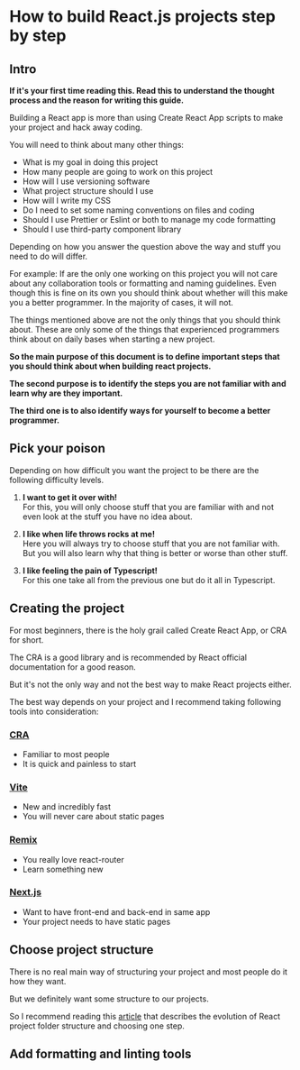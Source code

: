 # How to build React.js projects step by step

## Intro

**If it's your first time reading this. Read this to understand the thought process and the reason for writing this guide.**

Building a React app is more than using Create React App scripts to make your project and hack away coding.

You will need to think about many other things:

- What is my goal in doing this project
- How many people are going to work on this project
- How will I use versioning software
- What project structure should I use
- How will I write my CSS
- Do I need to set some naming conventions on files and coding
- Should I use Prettier or Eslint or both to manage my code formatting
- Should I use third-party component library

Depending on how you answer the question above the way and stuff you need to do will differ.

For example: If are the only one working on this project you will not care about any collaboration tools or formatting and naming guidelines. Even though this is fine on its own you should think about whether will this make you a better programmer. In the majority of cases, it will not.

The things mentioned above are not the only things that you should think about. These are only some of the things that experienced programmers think about on daily bases when starting a new project.

**So the main purpose of this document is to define important steps that you should think about when building react projects.**

**The second purpose is to identify the steps you are not familiar with and learn why are they important.**

**The third one is to also identify ways for yourself to become a better programmer.**

## Pick your poison

Depending on how difficult you want the project to be there are the following difficulty levels.

1. **I want to get it over with!** <br>
   For this, you will only choose stuff that you are familiar with and not even look at the stuff you have no idea about.

2. **I like when life throws rocks at me!** <br>
   Here you will always try to choose stuff that you are not familiar with. But you will also learn why that thing is better or worse than other stuff.

3. **I like feeling the pain of Typescript!** <br>
   For this one take all from the previous one but do it all in Typescript.

## Creating the project

For most beginners, there is the holy grail called Create React App, or CRA for short.

The CRA is a good library and is recommended by React official documentation for a good reason.

But it's not the only way and not the best way to make React projects either.

The best way depends on your project and I recommend taking following tools into consideration:

### [CRA](https://create-react-app.dev/)

- Familiar to most people
- It is quick and painless to start

### [Vite](https://vitejs.dev/)

- New and incredibly fast
- You will never care about static pages

### [Remix](https://remix.run/)

- You really love react-router
- Learn something new

### [Next.js](https://nextjs.org/)

- Want to have front-end and back-end in same app
- Your project needs to have static pages

## Choose project structure

There is no real main way of structuring your project and most people do it how they want.

But we definitely want some structure to our projects.

So I recommend reading this [article](https://www.robinwieruch.de/react-folder-structure/) that describes the evolution of React project folder structure and choosing one step.

## Add formatting and linting tools

